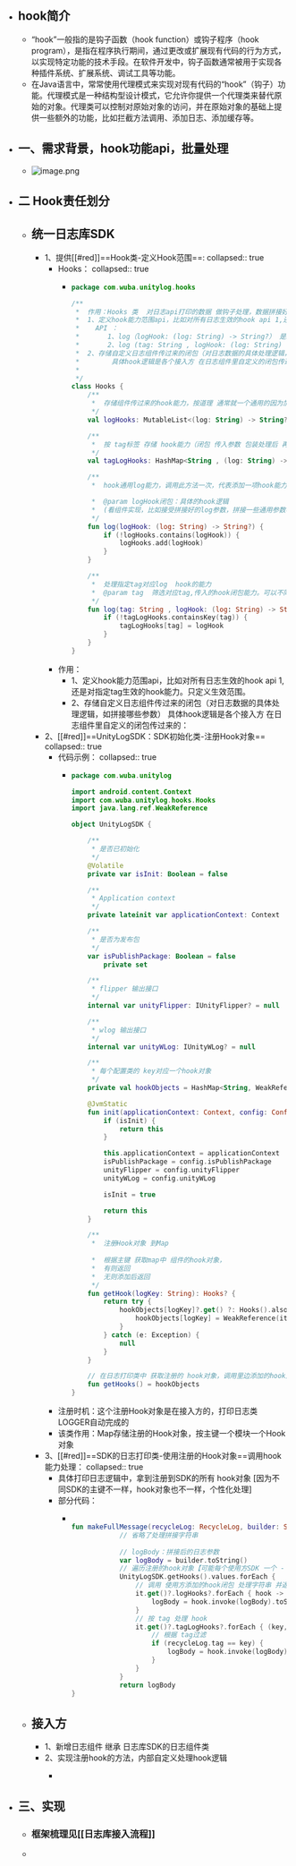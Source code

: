 - ## hook简介
	- “hook”一般指的是钩子函数（hook function）或钩子程序（hook program），是指在程序执行期间，通过更改或扩展现有代码的行为方式，以实现特定功能的技术手段。在软件开发中，钩子函数通常被用于实现各种插件系统、扩展系统、调试工具等功能。
	- 在Java语言中，常常使用代理模式来实现对现有代码的“hook”（钩子）功能。代理模式是一种结构型设计模式，它允许你提供一个代理类来替代原始的对象。代理类可以控制对原始对象的访问，并在原始对象的基础上提供一些额外的功能，比如拦截方法调用、添加日志、添加缓存等。
- ## 一、需求背景，hook功能api，批量处理
	- ![image.png](../assets/image_1683360102737_0.png)
- ## 二 Hook责任划分
	- ## 统一日志库SDK
		- 1、提供[[#red]]==Hook类-定义Hook范围==:
		  collapsed:: true
			- Hooks：
			  collapsed:: true
				- ```kotlin
				  package com.wuba.unitylog.hooks
				  
				  /**
				   *  作用：Hooks 类  对日志api打印的数据 做钩子处理，数据拼接好后拿过来 经过闭包hook函数 再处理一遍发出去
				   *  1、定义hook能力范围api，比如对所有日志生效的hook api 1,还是对指定tag生效的hook能力。只定义生效范围。
				   *    API ：
				   *       1、log（logHook: (log: String) -> String?） 是hook所有log打印数据的
				   *       2、log (tag: String , logHook: (log: String) -> String?) 是hook指定tag打印数据的
				   *  2、存储自定义日志组件传过来的闭包（对日志数据的具体处理逻辑，如拼接哪些参数）
				   *        具体hook逻辑是各个接入方 在日志组件里自定义的闭包传过来的：
				   *
				   */
				  class Hooks {
				      /**
				       *  存储组件传过来的hook能力，按道理 通常就一个通用的因为加参数可以拼接
				       */
				      val logHooks: MutableList<(log: String) -> String?> = mutableListOf()
				  
				      /**
				       *  按 tag标签 存储 hook能力（闭包 传入参数 包装处理后 再返回）
				       */
				      val tagLogHooks: HashMap<String , (log: String) -> String?> = HashMap()
				  
				      /**
				       *  hook通用log能力，调用此方法一次，代表添加一项hook能力到列表中。
				  
				       *  @param logHook闭包：具体的hook逻辑
				       *  (看组件实现，比如接受拼接好的log参数，拼接一些通用参数再返回)
				       */
				      fun log(logHook: (log: String) -> String?) {
				          if (!logHooks.contains(logHook)) {
				              logHooks.add(logHook)
				          }
				      }
				  
				      /**
				       *  处理指定tag对应log  hook的能力
				       *  @param tag  筛选对应tag,传入的hook闭包能力。可以不同tag，对应不同的hook能力比如 不同tag
				       */
				      fun log(tag: String , logHook: (log: String) -> String?) {
				          if (!tagLogHooks.containsKey(tag)) {
				              tagLogHooks[tag] = logHook
				          }
				      }
				  }
				  ```
			- 作用：
				- 1、定义hook能力范围api，比如对所有日志生效的hook api 1,还是对指定tag生效的hook能力。只定义生效范围。
				- 2、存储自定义日志组件传过来的闭包（对日志数据的具体处理逻辑，如拼接哪些参数）
				       具体hook逻辑是各个接入方 在日志组件里自定义的闭包传过来的：
		- 2、[[#red]]==UnityLogSDK：SDK初始化类-注册Hook对象==
		  collapsed:: true
			- 代码示例：
			  collapsed:: true
				- ```kotlin
				  package com.wuba.unitylog
				  
				  import android.content.Context
				  import com.wuba.unitylog.hooks.Hooks
				  import java.lang.ref.WeakReference
				  
				  object UnityLogSDK {
				  
				      /**
				       * 是否已初始化
				       */
				      @Volatile
				      private var isInit: Boolean = false
				  
				      /**
				       * Application context
				       */
				      private lateinit var applicationContext: Context
				  
				      /**
				       * 是否为发布包
				       */
				      var isPublishPackage: Boolean = false
				          private set
				  
				      /**
				       * flipper 输出接口
				       */
				      internal var unityFlipper: IUnityFlipper? = null
				  
				      /**
				       * wlog 输出接口
				       */
				      internal var unityWLog: IUnityWLog? = null
				  
				      /**
				       * 每个配置类的 key对应一个hook对象
				       */
				      private val hookObjects = HashMap<String, WeakReference<Hooks>>()
				  
				      @JvmStatic
				      fun init(applicationContext: Context, config: Config): UnityLogSDK {
				          if (isInit) {
				              return this
				          }
				  
				          this.applicationContext = applicationContext
				          isPublishPackage = config.isPublishPackage
				          unityFlipper = config.unityFlipper
				          unityWLog = config.unityWLog
				  
				          isInit = true
				  
				          return this
				      }
				  
				      /**
				       *  注册Hook对象 到Map
				       
				       *  根据主键 获取map中 组件的hook对象，
				       *  有则返回
				       *  无则添加后返回
				       */
				      fun getHook(logKey: String): Hooks? {
				          return try {
				              hookObjects[logKey]?.get() ?: Hooks().also {
				                  hookObjects[logKey] = WeakReference(it)
				              }
				          } catch (e: Exception) {
				              null
				          }
				      }
				  
				      // 在日志打印类中 获取注册的 hook对象，调用里边添加的hook逻辑
				      fun getHooks() = hookObjects
				  }
				  ```
			- 注册时机：这个注册Hook对象是在接入方的，打印日志类LOGGER自动完成的
			- 该类作用：Map存储注册的Hook对象，按主键一个模块一个Hook对象
		- 3、[[#red]]==SDK的日志打印类-使用注册的Hook对象==调用hook能力处理：
		  collapsed:: true
			- 具体打印日志逻辑中，拿到注册到SDK的所有 hook对象 [因为不同SDK的主键不一样，hook对象也不一样，个性化处理]
			- 部分代码：
				- ```kotlin
				  
				  fun makeFullMessage(recycleLog: RecycleLog, builder: StringBuilder, params: String?): String {
				              // 省略了处理拼接字符串     
				       
				              // logBody：拼接后的日志参数
				              var logBody = builder.toString()
				              // 遍历注册的hook对象【可能每个使用方SDK 一个 - 多个】
				              UnityLogSDK.getHooks().values.forEach {
				                  // 调用 使用方添加的hook闭包 处理字符串 并返回
				                  it.get()?.logHooks?.forEach { hook ->
				                      logBody = hook.invoke(logBody).toString()
				                  }
				                  // 按 tag 处理 hook
				                  it.get()?.tagLogHooks?.forEach { (key, hook) ->
				                      // 根据 tag过滤
				                      if (recycleLog.tag == key) {
				                          logBody = hook.invoke(logBody).toString()
				                      }
				                  }
				              }
				              return logBody
				  }
				  ```
	- ## 接入方
		- 1、新增日志组件 继承 日志库SDK的日志组件类
		- 2、实现注册hook的方法，内部自定义处理hook逻辑
			- ```kotlin
			  ```
- ## 三、实现
	- ### 框架梳理见[[日志库接入流程]]
	-